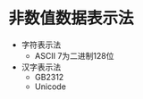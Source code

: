 <!--
 * @Descripttion: 
 * @version: 
 * @Author: WangQing
 * @email: 2749374330@qq.com
 * @Date: 2019-12-23 17:13:37
 * @LastEditors  : WangQing
 * @LastEditTime : 2019-12-23 17:26:30
 -->
# 非数值数据表示法

- 字符表示法
    - ASCII 7为二进制128位
- 汉字表示法
    - GB2312
    - Unicode